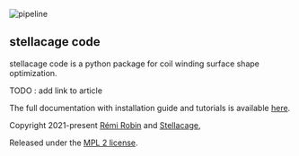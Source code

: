 ![pipeline](https://plmlab.math.cnrs.fr/rrobin/stellacage_code/badges/master/pipeline.svg)

stellacage code
---

stellacage code is a python package for coil winding surface shape optimization.

TODO :  add link to article

The full documentation with installation guide and tutorials is available [here](https://rrobin.pages.math.cnrs.fr/stellacage_code).

Copyright 2021-present [Rémi Robin](https://rrobin.pages.math.cnrs.fr/) and [Stellacage](https://www.ljll.math.upmc.fr/~sigalotti/cage/stellacage.html),

Released under the [MPL 2 license](https://mozilla.org/MPL/2.0).
